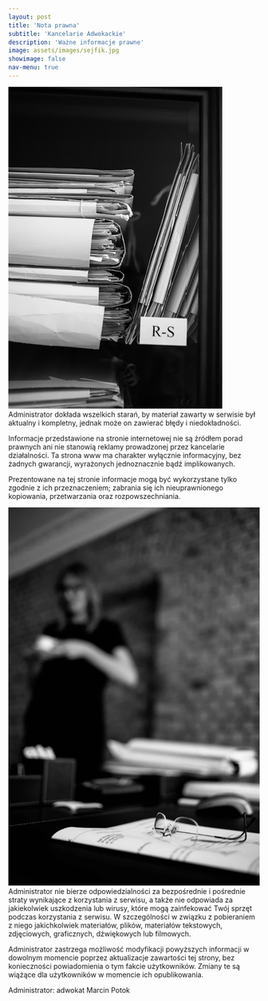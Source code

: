 ```yaml
---
layout: post
title: 'Nota prawna'
subtitle: 'Kancelarie Adwokackie'
description: 'Ważne informacje prawne'
image: assets/images/sejfik.jpg
showimage: false
nav-menu: true
---
```


<span class="image right"><img src="assets/images/akta.jpg" alt="" /></span>Administrator dokłada wszelkich starań, by materiał zawarty w serwisie był aktualny i kompletny, jednak może on zawierać błędy i niedokładności.

Informacje przedstawione na stronie internetowej nie są źródłem porad prawnych ani nie stanowią reklamy prowadzonej przez kancelarie działalności. Ta strona www ma charakter wyłącznie informacyjny, bez żadnych gwarancji, wyrażonych jednoznacznie bądź implikowanych. 

Prezentowane na tej stronie informacje mogą być wykorzystane tylko zgodnie z ich przeznaczeniem; zabrania się ich nieuprawnionego kopiowania, przetwarzania oraz rozpowszechniania.

<span class="image left"><img src="assets/images/karo_oksy.jpg" alt="" /></span>
Administrator nie bierze odpowiedzialności za bezpośrednie i pośrednie straty wynikające z korzystania z serwisu, a także nie odpowiada za jakiekolwiek uszkodzenia lub wirusy, które mogą zainfekować Twój sprzęt podczas korzystania z serwisu. W szczególności w związku z pobieraniem z niego jakichkolwiek materiałów, plików, materiałów tekstowych, zdjęciowych, graficznych, dźwiękowych lub filmowych.

Administrator zastrzega możliwość modyfikacji powyższych informacji w dowolnym momencie poprzez aktualizacje zawartości tej strony, bez konieczności powiadomienia o tym fakcie użytkowników. Zmiany te są wiążące dla użytkowników w momencie ich opublikowania.

Administrator: adwokat Marcin Potok
